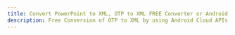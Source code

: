 ---title: Convert PowerPoint to XML, OTP to XML FREE Converter or Android SDKdescription: Free Conversion of OTP to XML by using Android Cloud APIs & SDKs. Also Create, Edit & Render Microsoft Word & OpenOffice documents in the Cloud.---